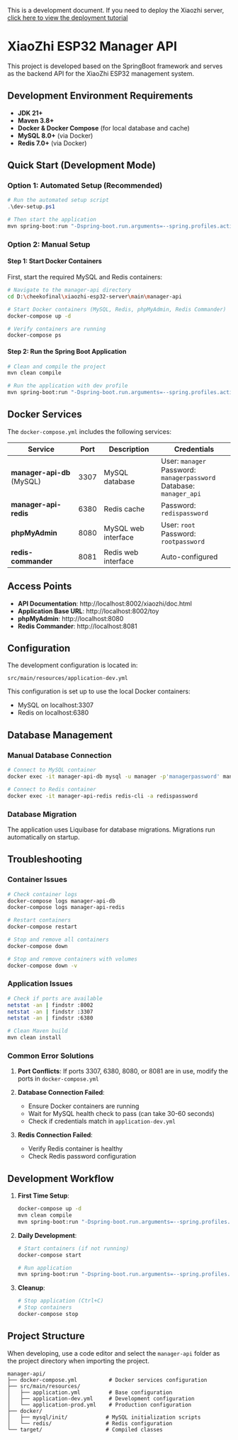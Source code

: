 This is a development document. If you need to deploy the Xiaozhi server, [click here to view the deployment tutorial](../../README.md#deployment-documentation)

# XiaoZhi ESP32 Manager API

This project is developed based on the SpringBoot framework and serves as the backend API for the XiaoZhi ESP32 management system.

## Development Environment Requirements

- **JDK 21+**
- **Maven 3.8+**
- **Docker & Docker Compose** (for local database and cache)
- **MySQL 8.0+** (via Docker)
- **Redis 7.0+** (via Docker)

## Quick Start (Development Mode)

### Option 1: Automated Setup (Recommended)

```powershell
# Run the automated setup script
.\dev-setup.ps1

# Then start the application
mvn spring-boot:run "-Dspring-boot.run.arguments=--spring.profiles.active=dev"
```

### Option 2: Manual Setup

#### Step 1: Start Docker Containers

First, start the required MySQL and Redis containers:

```bash
# Navigate to the manager-api directory
cd D:\cheekofinal\xiaozhi-esp32-server\main\manager-api

# Start Docker containers (MySQL, Redis, phpMyAdmin, Redis Commander)
docker-compose up -d

# Verify containers are running
docker-compose ps
```

#### Step 2: Run the Spring Boot Application

```bash
# Clean and compile the project
mvn clean compile

# Run the application with dev profile
mvn spring-boot:run "-Dspring-boot.run.arguments=--spring.profiles.active=dev"
```

## Docker Services

The `docker-compose.yml` includes the following services:

| Service | Port | Description | Credentials |
|---------|------|-------------|--------------|
| **manager-api-db** (MySQL) | 3307 | MySQL database | User: `manager`<br>Password: `managerpassword`<br>Database: `manager_api` |
| **manager-api-redis** | 6380 | Redis cache | Password: `redispassword` |
| **phpMyAdmin** | 8080 | MySQL web interface | User: `root`<br>Password: `rootpassword` |
| **redis-commander** | 8081 | Redis web interface | Auto-configured |

## Access Points

- **API Documentation**: http://localhost:8002/xiaozhi/doc.html
- **Application Base URL**: http://localhost:8002/toy
- **phpMyAdmin**: http://localhost:8080
- **Redis Commander**: http://localhost:8081

## Configuration

The development configuration is located in:
```
src/main/resources/application-dev.yml
```

This configuration is set up to use the local Docker containers:
- MySQL on localhost:3307
- Redis on localhost:6380

## Database Management

### Manual Database Connection
```bash
# Connect to MySQL container
docker exec -it manager-api-db mysql -u manager -p'managerpassword' manager_api

# Connect to Redis container
docker exec -it manager-api-redis redis-cli -a redispassword
```

### Database Migration
The application uses Liquibase for database migrations. Migrations run automatically on startup.

## Troubleshooting

### Container Issues
```bash
# Check container logs
docker-compose logs manager-api-db
docker-compose logs manager-api-redis

# Restart containers
docker-compose restart

# Stop and remove all containers
docker-compose down

# Stop and remove containers with volumes
docker-compose down -v
```

### Application Issues
```bash
# Check if ports are available
netstat -an | findstr :8002
netstat -an | findstr :3307
netstat -an | findstr :6380

# Clean Maven build
mvn clean install
```

### Common Error Solutions

1. **Port Conflicts**: If ports 3307, 6380, 8080, or 8081 are in use, modify the ports in `docker-compose.yml`

2. **Database Connection Failed**: 
   - Ensure Docker containers are running
   - Wait for MySQL health check to pass (can take 30-60 seconds)
   - Check if credentials match in `application-dev.yml`

3. **Redis Connection Failed**:
   - Verify Redis container is healthy
   - Check Redis password configuration

## Development Workflow

1. **First Time Setup**:
   ```bash
   docker-compose up -d
   mvn clean compile
   mvn spring-boot:run "-Dspring-boot.run.arguments=--spring.profiles.active=dev"
   ```

2. **Daily Development**:
   ```bash
   # Start containers (if not running)
   docker-compose start
   
   # Run application
   mvn spring-boot:run "-Dspring-boot.run.arguments=--spring.profiles.active=dev"
   ```

3. **Cleanup**:
   ```bash
   # Stop application (Ctrl+C)
   # Stop containers
   docker-compose stop
   ```

## Project Structure

When developing, use a code editor and select the `manager-api` folder as the project directory when importing the project.

```
manager-api/
├── docker-compose.yml          # Docker services configuration
├── src/main/resources/
│   ├── application.yml         # Base configuration
│   ├── application-dev.yml     # Development configuration
│   └── application-prod.yml    # Production configuration
├── docker/
│   ├── mysql/init/            # MySQL initialization scripts
│   └── redis/                 # Redis configuration
└── target/                    # Compiled classes
```
